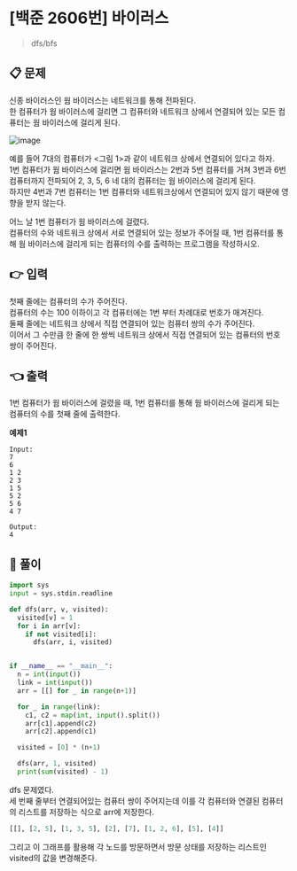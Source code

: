# [백준 2606번] 바이러스

> dfs/bfs

## 📋 문제

신종 바이러스인 웜 바이러스는 네트워크를 통해 전파된다.  
한 컴퓨터가 웜 바이러스에 걸리면 그 컴퓨터와 네트워크 상에서 연결되어 있는 모든 컴퓨터는 웜 바이러스에 걸리게 된다.

![image](https://user-images.githubusercontent.com/28249915/169787497-1d2aa779-8432-4ab2-b88f-0bcd94d07830.png)

예를 들어 7대의 컴퓨터가 <그림 1>과 같이 네트워크 상에서 연결되어 있다고 하자.  
1번 컴퓨터가 웜 바이러스에 걸리면 웜 바이러스는 2번과 5번 컴퓨터를 거쳐 3번과 6번 컴퓨터까지 전파되어 2, 3, 5, 6 네 대의 컴퓨터는 웜 바이러스에 걸리게 된다.  
하지만 4번과 7번 컴퓨터는 1번 컴퓨터와 네트워크상에서 연결되어 있지 않기 때문에 영향을 받지 않는다.

어느 날 1번 컴퓨터가 웜 바이러스에 걸렸다.  
컴퓨터의 수와 네트워크 상에서 서로 연결되어 있는 정보가 주어질 때, 1번 컴퓨터를 통해 웜 바이러스에 걸리게 되는 컴퓨터의 수를 출력하는 프로그램을 작성하시오.

## 👉 입력

첫째 줄에는 컴퓨터의 수가 주어진다.  
컴퓨터의 수는 100 이하이고 각 컴퓨터에는 1번 부터 차례대로 번호가 매겨진다.  
둘째 줄에는 네트워크 상에서 직접 연결되어 있는 컴퓨터 쌍의 수가 주어진다.  
이어서 그 수만큼 한 줄에 한 쌍씩 네트워크 상에서 직접 연결되어 있는 컴퓨터의 번호 쌍이 주어진다.

## 👈 출력

1번 컴퓨터가 웜 바이러스에 걸렸을 때, 1번 컴퓨터를 통해 웜 바이러스에 걸리게 되는 컴퓨터의 수를 첫째 줄에 출력한다.

**예제1**

```
Input:
7
6
1 2
2 3
1 5
5 2
5 6
4 7

Output:
4
```

## 📝 풀이

```python
import sys
input = sys.stdin.readline

def dfs(arr, v, visited):
  visited[v] = 1
  for i in arr[v]:
    if not visited[i]:
      dfs(arr, i, visited)


if __name__ == "__main__":
  n = int(input())
  link = int(input())
  arr = [[] for _ in range(n+1)]

  for _ in range(link):
    c1, c2 = map(int, input().split())
    arr[c1].append(c2)
    arr[c2].append(c1)

  visited = [0] * (n+1)

  dfs(arr, 1, visited)
  print(sum(visited) - 1)
```

dfs 문제였다.  
세 번째 줄부터 연결되어있는 컴퓨터 쌍이 주어지는데 이를 각 컴퓨터와 연결된 컴퓨터의 리스트를 저장하는 식으로 arr에 저장한다.

```python
[[], [2, 5], [1, 3, 5], [2], [7], [1, 2, 6], [5], [4]]
```

그리고 이 그래프를 활용해 각 노드를 방문하면서 방문 상태를 저장하는 리스트인 visited의 값을 변경해준다.
